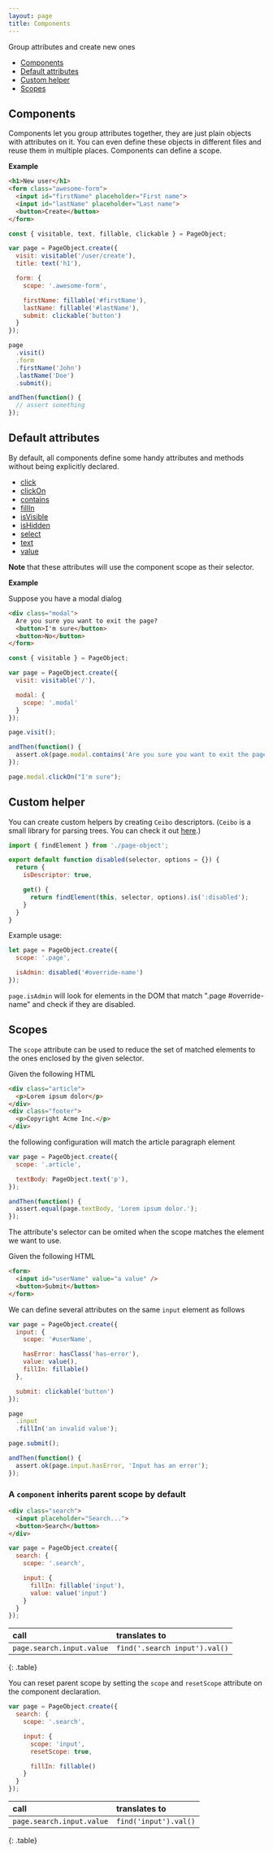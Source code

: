 ```yaml
---
layout: page
title: Components
---
```


Group attributes and create new ones

* [Components](#components)
* [Default attributes](#default-attributes)
* [Custom helper](#custom-helper)
* [Scopes](#scopes)

## Components

Components let you group attributes together, they are just plain objects with attributes on it. You can even define these objects in different files and reuse them in multiple places. Components can define a scope.

__Example__

```html
<h1>New user</h1>
<form class="awesome-form">
  <input id="firstName" placeholder="First name">
  <input id="lastName" placeholder="Last name">
  <button>Create</button>
</form>
```

```js
const { visitable, text, fillable, clickable } = PageObject;

var page = PageObject.create({
  visit: visitable('/user/create'),
  title: text('h1'),

  form: {
    scope: '.awesome-form',

    firstName: fillable('#firstName'),
    lastName: fillable('#lastName'),
    submit: clickable('button')
  }
});

page
  .visit()
  .form
  .firstName('John')
  .lastName('Doe')
  .submit();

andThen(function() {
  // assert something
});
```

## Default attributes

By default, all components define some handy attributes and methods without being explicitly declared.

* [click](/docs/v1.7.x/api/clickable)
* [clickOn](/docs/v1.7.x/api/click-on-text)
* [contains](/docs/v1.7.x/api/contains)
* [fillIn](/docs/v1.7.x/api/fillable)
* [isVisible](/docs/v1.7.x/api/is-visible)
* [isHidden](/docs/v1.7.x/api/is-hidden)
* [select](/docs/v1.7.x/api/selectable)
* [text](/docs/v1.7.x/api/text)
* [value](/docs/v1.7.x/api/value)

<div class="alert alert-warning" role="alert">
  <strong>Note</strong> that these attributes will use the component scope as their selector.
</div>

__Example__

Suppose you have a modal dialog

```html
<div class="modal">
  Are you sure you want to exit the page?
  <button>I'm sure</button>
  <button>No</button>
</form>
```

```js
const { visitable } = PageObject;

var page = PageObject.create({
  visit: visitable('/'),

  modal: {
    scope: '.modal'
  }
});

page.visit();

andThen(function() {
  assert.ok(page.modal.contains('Are you sure you want to exit the page?'));
});

page.modal.clickOn("I'm sure");
```

## Custom helper

You can create custom helpers by creating `Ceibo` descriptors. (`Ceibo` is a small library for parsing trees. You can check it out [here](http://github.com/san650/ceibo).)

```js
import { findElement } from './page-object';

export default function disabled(selector, options = {}) {
  return {
    isDescriptor: true,

    get() {
      return findElement(this, selector, options).is(':disabled');
    }
  }
}
```

Example usage:

```js
let page = PageObject.create({
  scope: '.page',

  isAdmin: disabled('#override-name')
});
```

`page.isAdmin` will look for elements in the DOM that match ".page
\#override-name" and check if they are disabled.

## Scopes

The `scope` attribute can be used to reduce the set of matched elements to the ones enclosed by the given selector.

Given the following HTML

```html
<div class="article">
  <p>Lorem ipsum dolor</p>
</div>
<div class="footer">
  <p>Copyright Acme Inc.</p>
</div>
```

the following configuration will match the article paragraph element

```js
var page = PageObject.create({
  scope: '.article',

  textBody: PageObject.text('p'),
});

andThen(function() {
  assert.equal(page.textBody, 'Lorem ipsum dolor.');
});
```

The attribute's selector can be omited when the scope matches the element we want to use.

Given the following HTML

```html
<form>
  <input id="userName" value="a value" />
  <button>Submit</button>
</form>
```

We can define several attributes on the same `input` element as follows

```js
var page = PageObject.create({
  input: {
    scope: '#userName',

    hasError: hasClass('has-error'),
    value: value(),
    fillIn: fillable()
  },

  submit: clickable('button')
});

page
  .input
  .fillIn('an invalid value');

page.submit();

andThen(function() {
  assert.ok(page.input.hasError, 'Input has an error');
});
```

### A `component` inherits parent scope by default

```html
<div class="search">
  <input placeholder="Search...">
  <button>Search</button>
</div>
```

```js
var page = PageObject.create({
  search: {
    scope: '.search',

    input: {
      fillIn: fillable('input'),
      value: value('input')
    }
  }
});
```

| call                      | translates to                 |
|:--------------------------|:------------------------------|
| `page.search.input.value` | `find('.search input').val()` |
{: .table}

You can reset parent scope by setting the `scope` and `resetScope` attribute on the component declaration.

```js
var page = PageObject.create({
  search: {
    scope: '.search',

    input: {
      scope: 'input',
      resetScope: true,

      fillIn: fillable()
    }
  }
});
```

| call                      | translates to         |
|:--------------------------|:----------------------|
| `page.search.input.value` | `find('input').val()` |
{: .table}
